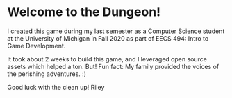# Welcome to the Dungeon! 

I created this game during my last semester as a Computer Science student at the University of Michigan in Fall 2020 as part of EECS 494: Intro to Game Development. 

It took about 2 weeks to build this game, and I leveraged open source assets which helped a ton. But! Fun fact: My family provided the voices of the perishing adventures. :) 

Good luck with the clean up!
Riley
